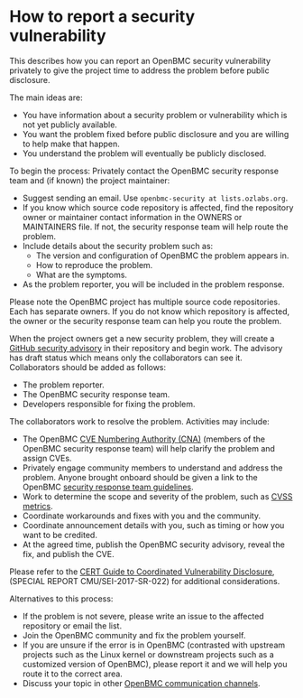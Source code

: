 # How to report a security vulnerability

This describes how you can report an OpenBMC security vulnerability
privately to give the project time to address the problem before
public disclosure.

The main ideas are:
 - You have information about a security problem or vulnerability which is not
   yet publicly available.
 - You want the problem fixed before public disclosure and
   you are willing to help make that happen.
 - You understand the problem will eventually be publicly disclosed.

To begin the process: Privately contact the OpenBMC security response team and
(if known) the project maintainer:
 - Suggest sending an email.  Use `openbmc-security at lists.ozlabs.org`.
 - If you know which source code repository is affected, find the repository
   owner or maintainer contact information in the OWNERS or MAINTAINERS file.
   If not, the security response team will help route the problem.
 - Include details about the security problem such as:
   - The version and configuration of OpenBMC the problem appears in.
   - How to reproduce the problem.
   - What are the symptoms.
 - As the problem reporter, you will be included in the problem response.

Please note the OpenBMC project has multiple source code repositories.  Each
has separate owners.  If you do not know which repository is affected, the
owner or the security response team can help you route the problem.

When the project owners get a new security problem, they will create a [GitHub
security advisory][] in their repository and begin work.  The advisory has
draft status which means only the collaborators can see it.  Collaborators
should be added as follows:
 - The problem reporter.
 - The OpenBMC security response team.
 - Developers responsible for fixing the problem.

The collaborators work to resolve the problem.  Activities may include:
 - The OpenBMC [CVE Numbering Authority (CNA)][] (members of the OpenBMC
   security response team) will help clarify the problem and assign CVEs.
 - Privately engage community members to understand and address the
   problem.  Anyone brought onboard should be given a link to the
   OpenBMC [security response team guidelines][].
 - Work to determine the scope and severity of the problem,
   such as [CVSS metrics][].
 - Coordinate workarounds and fixes with you and the community.
 - Coordinate announcement details with you, such as timing or
   how you want to be credited.
 - At the agreed time, publish the OpenBMC security advisory, reveal the fix,
   and publish the CVE.

Please refer to the [CERT Guide to Coordinated Vulnerability Disclosure][],
(SPECIAL REPORT CMU/SEI-2017-SR-022) for additional considerations.

Alternatives to this process:
 - If the problem is not severe, please write an issue to the affected
   repository or email the list.
 - Join the OpenBMC community and fix the problem yourself.
 - If you are unsure if the error is in OpenBMC (contrasted with
   upstream projects such as the Linux kernel or downstream projects
   such as a customized version of OpenBMC), please report it and we
   will help you route it to the correct area.
 - Discuss your topic in other [OpenBMC communication channels](https://github.com/openbmc/openbmc).

[security response team guidelines]: ./obmc-security-response-team-guidelines.md
[CVSS metrics]: https://www.first.org/cvss/calculator/3.0
[CVE]: http://cve.mitre.org/about/index.html
[CERT Guide to Coordinated Vulnerability Disclosure]: https://resources.sei.cmu.edu/asset_files/SpecialReport/2017_003_001_503340.pdf
[GitHub security advisory]: https://docs.github.com/en/code-security/repository-security-advisories/creating-a-repository-security-advisory
[CVE Numbering Authority (CNA)]: https://www.cve.org/ProgramOrganization/CNAs

